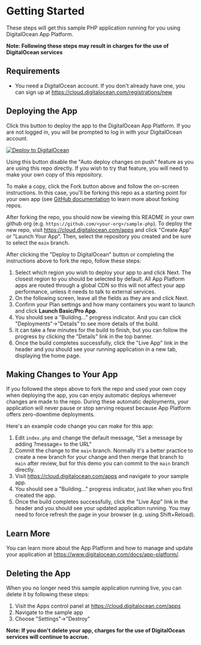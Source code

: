# Getting Started

These steps will get this sample PHP application running for you using DigitalOcean App Platform.

**Note: Following these steps may result in charges for the use of DigitalOcean services**

## Requirements

* You need a DigitalOcean account. If you don't already have one, you can sign up at https://cloud.digitalocean.com/registrations/new
    
## Deploying the App

Click this button to deploy the app to the DigitalOcean App Platform. If you are not logged in, you will be prompted to log in with your DigitalOcean account.

[![Deploy to DigitalOcean](https://www.deploytodo.com/do-btn-blue.svg)](https://cloud.digitalocean.com/apps/new?repo=https://github.com/digitalocean/sample-php/tree/main)

Using this button disable the "Auto deploy changes on push" feature as you are using this repo directly. If you wish to try that feature, you will need to make your own copy of this repository.

To make a copy, click the Fork button above and follow the on-screen instructions. In this case, you'll be forking this repo as a starting point for your own app (see [GitHub documentation](https://docs.github.com/en/github/getting-started-with-github/fork-a-repo) to learn more about forking repos.

After forking the repo, you should now be viewing this README in your own github org (e.g. `https://github.com/<your-org>/sample-php`). To deploy the new repo, visit https://cloud.digitalocean.com/apps and click "Create App" or "Launch Your App". Then, select the repository you created and be sure to select the `main` branch.

After clicking the "Deploy to DigitalOcean" button or completing the instructions above to fork the repo, follow these steps:

1. Select which region you wish to deploy your app to and click Next. The closest region to you should be selected by default. All App Platform apps are routed through a global CDN so this will not affect your app performance, unless it needs to talk to external services.
1. On the following screen, leave all the fields as they are and click Next.
1. Confirm your Plan settings and how many containers you want to launch and click **Launch Basic/Pro App**.
1. You should see a "Building..." progress indicator. And you can click "Deployments"→"Details" to see more details of the build.
1. It can take a few minutes for the build to finish, but you can follow the progress by clicking the "Details" link in the top banner.
1. Once the build completes successfully, click the "Live App" link in the header and you should see your running application in a new tab, displaying the home page.

## Making Changes to Your App

If you followed the steps above to fork the repo and used your own copy when deploying the app, you can enjoy automatic deploys whenever changes are made to the repo. During these automatic deployments, your application will never pause or stop serving request because App Platform offers zero-downtime deployments.

Here's an example code change you can make for this app:

1. Edit `index.php` and change the default message, "Set a message by adding ?message=<message here> to the URL"
1. Commit the change to the `main` branch. Normally it's a better practice to create a new branch for your change and then merge that branch to `main` after review, but for this demo you can commit to the `main` branch directly.
1. Visit https://cloud.digitalocean.com/apps and navigate to your sample app.
1. You should see a "Building..." progress indicator, just like when you first created the app.
1. Once the build completes successfully, click the "Live App" link in the header and you should see your updated application running. You may need to force refresh the page in your browser (e.g. using Shift+Reload).

## Learn More

You can learn more about the App Platform and how to manage and update your application at https://www.digitalocean.com/docs/app-platform/.

## Deleting the App

When you no longer need this sample application running live, you can delete it by following these steps:
1. Visit the Apps control panel at https://cloud.digitalocean.com/apps
1. Navigate to the sample app
1. Choose "Settings"->"Destroy"

**Note: If you don't delete your app, charges for the use of DigitalOcean services will continue to accrue.**